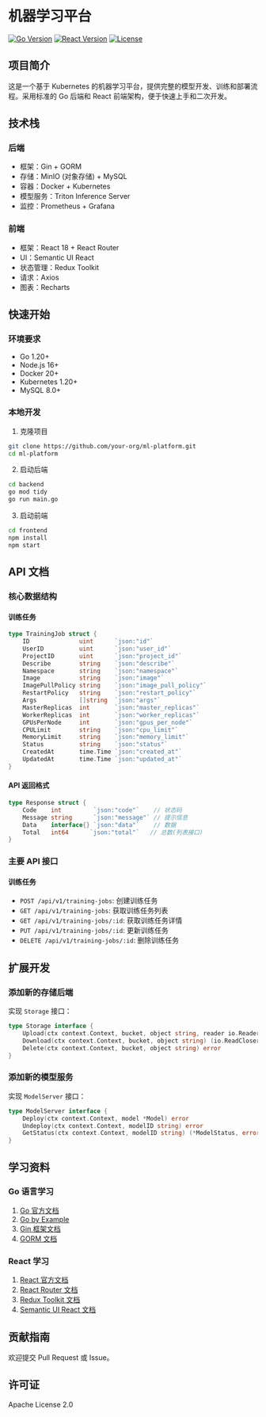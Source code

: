 # 机器学习平台

[![Go Version](https://img.shields.io/badge/Go-1.20+-blue.svg)]()
[![React Version](https://img.shields.io/badge/React-18.0+-blue.svg)]()
[![License](https://img.shields.io/badge/license-Apache%202-4EB1BA.svg)]()

## 项目简介

这是一个基于 Kubernetes 的机器学习平台，提供完整的模型开发、训练和部署流程。采用标准的 Go 后端和 React 前端架构，便于快速上手和二次开发。

## 技术栈

### 后端
- 框架：Gin + GORM
- 存储：MinIO (对象存储) + MySQL
- 容器：Docker + Kubernetes
- 模型服务：Triton Inference Server
- 监控：Prometheus + Grafana

### 前端
- 框架：React 18 + React Router
- UI：Semantic UI React
- 状态管理：Redux Toolkit
- 请求：Axios
- 图表：Recharts

## 快速开始

### 环境要求
- Go 1.20+
- Node.js 16+
- Docker 20+
- Kubernetes 1.20+
- MySQL 8.0+

### 本地开发

1. 克隆项目
```bash
git clone https://github.com/your-org/ml-platform.git
cd ml-platform
```

2. 启动后端
```bash
cd backend
go mod tidy
go run main.go
```

3. 启动前端
```bash
cd frontend
npm install
npm start
```

## API 文档

### 核心数据结构

#### 训练任务
```go
type TrainingJob struct {
    ID              uint      `json:"id"`
    UserID          uint      `json:"user_id"`
    ProjectID       uint      `json:"project_id"`
    Describe        string    `json:"describe"`
    Namespace       string    `json:"namespace"`
    Image           string    `json:"image"`
    ImagePullPolicy string    `json:"image_pull_policy"`
    RestartPolicy   string    `json:"restart_policy"`
    Args            []string  `json:"args"`
    MasterReplicas  int       `json:"master_replicas"`
    WorkerReplicas  int       `json:"worker_replicas"`
    GPUsPerNode     int       `json:"gpus_per_node"`
    CPULimit        string    `json:"cpu_limit"`
    MemoryLimit     string    `json:"memory_limit"`
    Status          string    `json:"status"`
    CreatedAt       time.Time `json:"created_at"`
    UpdatedAt       time.Time `json:"updated_at"`
}
```

#### API 返回格式
```go
type Response struct {
    Code    int         `json:"code"`    // 状态码
    Message string      `json:"message"` // 提示信息
    Data    interface{} `json:"data"`    // 数据
    Total   int64      `json:"total"`   // 总数(列表接口)
}
```

### 主要 API 接口

#### 训练任务
- `POST /api/v1/training-jobs`: 创建训练任务
- `GET /api/v1/training-jobs`: 获取训练任务列表
- `GET /api/v1/training-jobs/:id`: 获取训练任务详情
- `PUT /api/v1/training-jobs/:id`: 更新训练任务
- `DELETE /api/v1/training-jobs/:id`: 删除训练任务

## 扩展开发

### 添加新的存储后端
实现 `Storage` 接口：
```go
type Storage interface {
    Upload(ctx context.Context, bucket, object string, reader io.Reader) error
    Download(ctx context.Context, bucket, object string) (io.ReadCloser, error)
    Delete(ctx context.Context, bucket, object string) error
}
```

### 添加新的模型服务
实现 `ModelServer` 接口：
```go
type ModelServer interface {
    Deploy(ctx context.Context, model *Model) error
    Undeploy(ctx context.Context, modelID string) error
    GetStatus(ctx context.Context, modelID string) (*ModelStatus, error)
}
```

## 学习资料

### Go 语言学习
1. [Go 官方文档](https://golang.org/doc/)
2. [Go by Example](https://gobyexample.com/)
3. [Gin 框架文档](https://gin-gonic.com/docs/)
4. [GORM 文档](https://gorm.io/docs/)

### React 学习
1. [React 官方文档](https://reactjs.org/docs/getting-started.html)
2. [React Router 文档](https://reactrouter.com/docs/en/v6)
3. [Redux Toolkit 文档](https://redux-toolkit.js.org/)
4. [Semantic UI React 文档](https://react.semantic-ui.com/)

## 贡献指南

欢迎提交 Pull Request 或 Issue。

## 许可证

Apache License 2.0